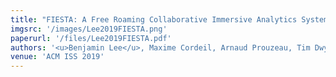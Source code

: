 ```yaml
---
title: "FIESTA: A Free Roaming Collaborative Immersive Analytics System"
imgsrc: '/images/Lee2019FIESTA.png'
paperurl: '/files/Lee2019FIESTA.pdf'
authors: '<u>Benjamin Lee</u>, Maxime Cordeil, Arnaud Prouzeau, Tim Dwyer'
venue: 'ACM ISS 2019'
---
```

